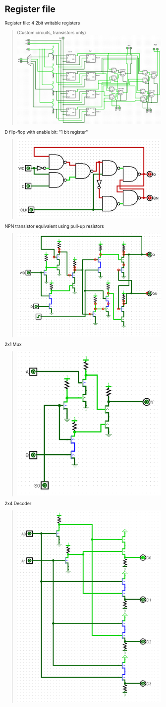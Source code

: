 # Register file

Register file: 4 2bit writable registers
> (Custom circuits, transistors only)
>![register file](register-file.png)

D flip-flop with enable bit: "1 bit register"
>![D Flip Flop Enable](dflipflop-enable.png)

NPN transistor equivalent using pull-up resistors
>![D Flip Flop Trans](dflipflop-trans.png)

2x1 Mux
>![2x1 Mux](2x1-mux.png)

2x4 Decoder
>![2x4 Decoder](2x4-decoder.png)

